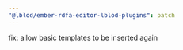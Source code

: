 ```yaml
---
"@lblod/ember-rdfa-editor-lblod-plugins": patch
---
```


fix: allow basic templates to be inserted again

